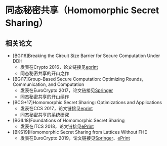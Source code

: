 # 同态秘密共享（Homomorphic Secret Sharing）


## 相关论文
+ [BGI16]Breaking the Circuit Size Barrier for Secure Computation Under DDH
  + 发表在Crypto 2016，论文链接见[eprint](https://eprint.iacr.org/2016/585)
  + 同态秘密共享的开山之作
+ [BGI17]Group-Based Secure Computation: Optimizing Rounds, Communication, and Computation
  + 发表在EuroCrypto 2017，论文链接见[Springer](https://link.springer.com/chapter/10.1007/978-3-319-56614-6_6) 
  + 同态秘密共享的开山续作
+ [BCG+17]Homomorphic Secret Sharing: Optimizations and Applications
  + 发表在CCS 2017，论文链接见[eprint](https://eprint.iacr.org/2018/419)
  + 同态秘密共享的系统研究
+ [BGIL18]Foundations of Homomorphic Secret Sharing
  + 发表在ITCS 2018，论文链接见[ePrint](https://eprint.iacr.org/2017/1248)
+ [BKS19]Homomorphic Secret Sharing from Lattices Without FHE
  + 发表在EuroCrypto 2019，论文链接见[Springer](https://link.springer.com/chapter/10.1007/978-3-030-17656-3_1)、[ePrint](https://eprint.iacr.org/2019/129)
